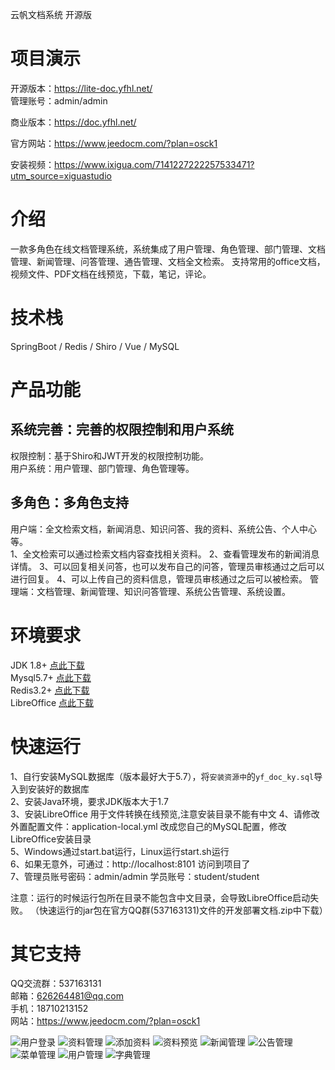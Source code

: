  云帆文档系统 开源版

# 项目演示
开源版本：https://lite-doc.yfhl.net/  
管理账号：admin/admin 

商业版本：https://doc.yfhl.net/

官方网站：https://www.jeedocm.com/?plan=osck1  

安装视频：https://www.ixigua.com/7141227222257533471?utm_source=xiguastudio

# 介绍
一款多角色在线文档管理系统，系统集成了用户管理、角色管理、部门管理、文档管理、新闻管理、问答管理、通告管理、文档全文检索。
支持常用的office文档，视频文件、PDF文档在线预览，下载，笔记，评论。


# 技术栈
SpringBoot / Redis / Shiro / Vue / MySQL

# 产品功能

## 系统完善：完善的权限控制和用户系统
权限控制：基于Shiro和JWT开发的权限控制功能。    
用户系统：用户管理、部门管理、角色管理等。    

## 多角色：多角色支持    
用户端：全文检索文档，新闻消息、知识问答、我的资料、系统公告、个人中心等。    
1、全文检索可以通过检索文档内容查找相关资料。
2、查看管理发布的新闻消息详情。
3、可以回复相关问答，也可以发布自己的问答，管理员审核通过之后可以进行回复。
4、可以上传自己的资料信息，管理员审核通过之后可以被检索。
管理端：文档管理、新闻管理、知识问答管理、系统公告管理、系统设置。    
  


# 环境要求
JDK 1.8+  [点此下载](https://cdn.yfhl.net/java-win/jdk-8u181-windows-x64.exe)        
Mysql5.7+  [点此下载](https://cdn.yfhl.net/java-win/mysql-installer-community-5.7.31.0.msi)   
Redis3.2+  [点此下载](https://cdn.yfhl.net/java-win/Redis-x64-3.2.100.msi)   
LibreOffice  [点此下载](https://yf-commons-files.oss-cn-beijing.aliyuncs.com/java-win/LibreOffice_7.2.4_Win_x64.msi) 


# 快速运行
1、自行安装MySQL数据库（版本最好大于5.7），将`安装资源中`的`yf_doc_ky.sql`导入到安装好的数据库    
2、安装Java环境，要求JDK版本大于1.7   
3、安装LibreOffice 用于文件转换在线预览,注意安装目录不能有中文 
4、请修改外置配置文件：application-local.yml 改成您自己的MySQL配置，修改LibreOffice安装目录  
5、Windows通过start.bat运行，Linux运行start.sh运行    
6、如果无意外，可通过：http://localhost:8101 访问到项目了    
7、管理员账号密码：admin/admin 学员账号：student/student

注意：运行的时候运行包所在目录不能包含中文目录，会导致LibreOffice启动失败。
     （快速运行的jar包在官方QQ群(537163131)文件的开发部署文档.zip中下载）

# 其它支持
QQ交流群：537163131      
邮箱：626264481@qq.com   
手机：18710213152    
网站：https://www.jeedocm.com/?plan=osck1  

![用户登录](yf-doc-ky/doc/%E7%94%A8%E6%88%B7%E7%99%BB%E5%BD%95.png)
![资料管理](yf-doc-ky/doc/%E8%B5%84%E6%96%99%E7%AE%A1%E7%90%86.png)
![添加资料](yf-doc-ky/doc/%E6%B7%BB%E5%8A%A0%E8%B5%84%E6%96%99.png)
![资料预览](yf-doc-ky/doc/%E8%B5%84%E6%96%99%E9%A2%84%E8%A7%88.png)
![新闻管理](yf-doc-ky/doc/%E6%96%B0%E9%97%BB%E7%AE%A1%E7%90%86.png)
![公告管理](yf-doc-ky/doc/%E5%85%AC%E5%91%8A%E7%AE%A1%E7%90%86.png)
![菜单管理](yf-doc-ky/doc/%E8%8F%9C%E5%8D%95%E7%AE%A1%E7%90%86.png)
![用户管理](yf-doc-ky/doc/%E7%94%A8%E6%88%B7%E7%AE%A1%E7%90%86.png)
![字典管理](yf-doc-ky/doc/%E5%AD%97%E5%85%B8%E7%AE%A1%E7%90%86.png)